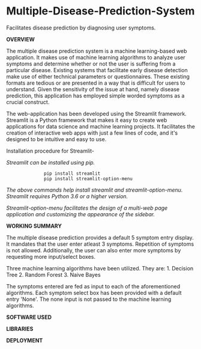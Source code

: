 # Multiple-Disease-Prediction-System
Facilitates disease prediction by diagnosing user symptoms.

**OVERVIEW**

The multiple disease prediction system is a machine learning-based web application. It makes use of machine learning algorithms to analyze user symptoms and determine whether or not the user is suffering from a particular disease.
Existing systems that facilitate early disease detection make use of either technical parameters or questionnaires. These existing formats are tedious or are presented in a way that is difficult for users to understand. Given the sensitivity of the issue at hand, namely disease prediction, this application has employed simple worded symptoms as a crucial construct.

The web-application has been developed using the Streamlit framework. Streamlit is a Python framework that makes it easy to create web applications for data science and machine learning projects. It facilitates the creation of interactive web apps with just a few lines of code, and it's designed to be intuitive and easy to use.

Installation procedure for Streamlit-

_Streamlit can be installed using pip._

                  pip install streamlit
                  pip install streamlit-option-menu

_The above commands help install streamlit and streamlit-option-menu. Streamlit requires Python 3.6 or a higher version._

_Streamlit-option-menu facilitates the design of a multi-web page application and customizing the appearance of the sidebar._

**WORKING SUMMARY**

The multiple disease prediction provides a default 5 symptom entry display. It mandates that the user enter atleast 3 symptoms. Repetition of symptoms is not allowed. Additionally, the user can also enter more symptoms by requesting more input/select boxes.

Three machine learning algorithms have been utilized. They are:
                                                              1. Decision Tree
                                                              2. Random Forest
                                                              3. Naive Bayes
                                                                                                                           
The symptoms entered are fed as input to each of the aforementioned algorithms. Each symptom select box has been provided with a default entry 'None'. The none input is not passed to the machine learning algorithms.

**SOFTWARE USED**


**LIBRARIES**



**DEPLOYMENT**
